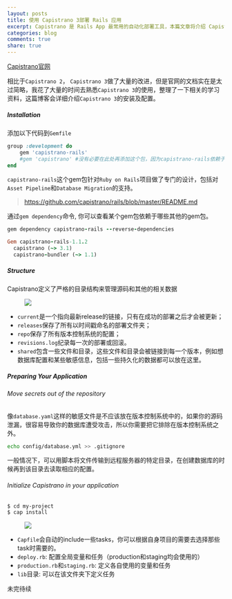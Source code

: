 ```yaml
---
layout: posts
title: 使用 Capistrano 3部署 Rails 应用
excerpt: Capistrano 是 Rails App 最常用的自动化部署工具，本篇文章将介绍 Capistrano 3的安装及配置
categories: blog
comments: true
share: true
---
```


[Capistrano官网](http://capistranorb.com/)

相比于`Capistrano 2`， `Capistrano 3`做了大量的改进，但是官网的文档实在是太过简略，我花了大量的时间去熟悉`Capistrano 3`的使用，整理了一下相关的学习资料，这篇博客会详细介绍`Capistrano 3`的安装及配置。

##### Installation

添加以下代码到`Gemfile`

```ruby
group :development do
	gem 'capistrano-rails'
    #gem 'capistrano' #没有必要在此处再添加这个包，因为capistrano-rails依赖于capistrano，它会自动安装相关的依赖，除非你要指定特定的版本
end
```

`capistrano-rails`这个gem包针对`Ruby on Rails`项目做了专门的设计，包括对`Asset Pipeline`和`Database Migration`的支持。

> https://github.com/capistrano/rails/blob/master/README.md

通过`gem dependency`命令, 你可以查看某个gem包依赖于哪些其他的gem包。

```ruby
gem dependency capistrano-rails --reverse-dependencies

Gem capistrano-rails-1.1.2
  capistrano (~> 3.1)
  capistrano-bundler (~> 1.1)
```

##### Structure

Capistrano定义了严格的目录结构来管理源码和其他的相关数据

<figure>
    <img src="/images/201502291745.png">
</figure>

* `current`是一个指向最新release的链接，只有在成功的部署之后才会被更新；
* `releases`保存了所有以时间戳命名的部署文件夹；
* `repo`保存了所有版本控制系统的配置；
* `revisions.log`纪录每一次的部署或回滚。
* `shared`包含一些文件和目录，这些文件和目录会被链接到每一个版本，例如想数据库配置和某些敏感信息，包括一些持久化的数据都可以放在这里。

##### Preparing Your Application

###### Move secrets out of the repository

像`database.yaml`这样的敏感文件是不应该放在版本控制系统中的，如果你的源码泄漏，很容易导致你的数据库遭受攻击，所以你需要把它排除在版本控制系统之外。

```bash
echo config/database.yml >> .gitignore
```

一般情况下，可以用脚本将文件传输到远程服务器的特定目录，在创建数据库的时候再到该目录去读取相应的配置。

###### Initialize Capistrano in your application

```bash
$ cd my-project
$ cap install
```

<figure>
    <img src="/images/201502291747.png">
</figure>

* `Capfile`会自动的include一些tasks，你可以根据自身项目的需要去选择那些task时需要的。
* `deploy.rb`: 配置全局变量和任务（production和staging均会使用的）
* `production.rb`和`staging.rb`: 定义各自使用的变量和任务
* `lib`目录: 可以在该文件夹下定义任务

未完待续

